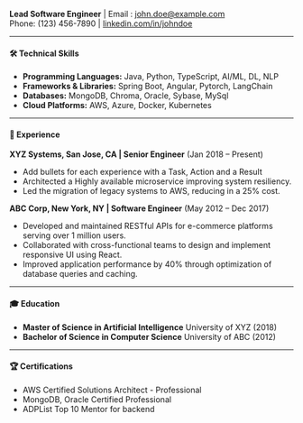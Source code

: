**Lead Software Engineer** | Email : john.doe@example.com  
Phone: (123) 456-7890         | [linkedin.com/in/johndoe](https://linkedin.com/in/sandeepsahoo)

---
#### 🛠 Technical Skills

- **Programming Languages:** Java, Python, TypeScript, AI/ML, DL, NLP
- **Frameworks & Libraries:** Spring Boot, Angular, Pytorch, LangChain
- **Databases:** MongoDB, Chroma, Oracle, Sybase, MySql
- **Cloud Platforms:** AWS, Azure, Docker, Kubernetes

---
#### 💼 Experience
**XYZ Systems, San Jose, CA | Senior Engineer** (Jan 2018 – Present)
- Add bullets for each experience with a Task, Action and a Result
- Architected a Highly available microservice improving system resiliency.
- Led the migration of legacy systems to AWS, reducing in a 25% cost.

**ABC Corp, New York, NY | Software Engineer** (May 2012 – Dec 2017) 
- Developed and maintained RESTful APIs for e-commerce platforms serving over 1 million users.
- Collaborated with cross-functional teams to design and implement responsive UI using React.
- Improved application performance by 40% through optimization of database queries and caching.

---
#### 🎓 Education

- **Master of Science in Artificial Intelligence** University of XYZ (2018)
- **Bachelor of Science in Computer Science** University of ABC (2012)

---
#### 🏆 Certifications

- AWS Certified Solutions Architect - Professional
- MongoDB, Oracle Certified Professional
- ADPList Top 10 Mentor for backend